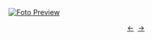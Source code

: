 [![Foto Preview](preview/project-1198.avif)](https://20essentials.github.io/project-1198)

<div align="center" style="display: flex; justify-content: center;">
  <a  href="https://github.com/20essentials/project-1197" target="_blank">&#8592;</a>
  &nbsp;&nbsp;
  <a  href="https://github.com/20essentials/project-1199" target="_blank">&#8594;</a>
</div>
